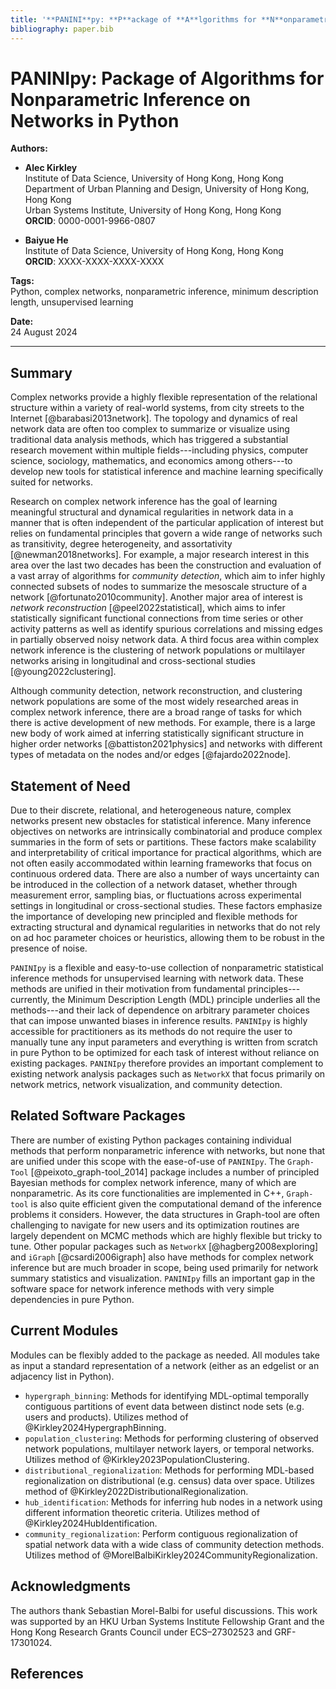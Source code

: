 ```yaml
---
title: '**PANINI**py: **P**ackage of **A**lgorithms for **N**onparametric **I**nference on **N**etworks in **P**ython'
bibliography: paper.bib
---
```


# **PANINI**py: **P**ackage of **A**lgorithms for **N**onparametric **I**nference on **N**etworks in **P**ython

**Authors:**

- **Alec Kirkley**  
  Institute of Data Science, University of Hong Kong, Hong Kong  
  Department of Urban Planning and Design, University of Hong Kong, Hong Kong  
  Urban Systems Institute, University of Hong Kong, Hong Kong  
  **ORCID**: 0000-0001-9966-0807

- **Baiyue He**  
  Institute of Data Science, University of Hong Kong, Hong Kong  
  **ORCID**: XXXX-XXXX-XXXX-XXXX

**Tags:**  
Python, complex networks, nonparametric inference, minimum description length, unsupervised learning

**Date:**  
24 August 2024

---

## Summary
Complex networks provide a highly flexible representation of the relational structure within a variety of real-world systems, from city streets to the Internet [@barabasi2013network]. The topology and dynamics of real network data are often too complex to summarize or visualize using traditional data analysis methods, which has triggered a substantial research movement within multiple fields---including physics, computer science, sociology, mathematics, and economics among others---to develop new tools for statistical inference and machine learning specifically suited for networks. 

Research on complex network inference has the goal of learning meaningful structural and dynamical regularities in network data in a manner that is often independent of the particular application of interest but relies on fundamental principles that govern a wide range of networks such as transitivity, degree heterogeneity, and assortativity [@newman2018networks]. For example, a major research interest in this area over the last two decades has been the construction and evaluation of a vast array of algorithms for *community detection*, which aim to infer highly connected subsets of nodes to summarize the mesoscale structure of a network [@fortunato2010community]. Another major area of interest is *network reconstruction* [@peel2022statistical], which aims to infer statistically significant functional connections from time series or other activity patterns as well as identify spurious correlations and missing edges in partially observed noisy network data. A third focus area within complex network inference is the clustering of network populations or multilayer networks arising in longitudinal and cross-sectional studies [@young2022clustering]. 

Although community detection, network reconstruction, and clustering network populations are some of the most widely researched areas in complex network inference, there are a broad range of tasks for which there is active development of new methods. For example, there is a large new body of work aimed at inferring statistically significant structure in higher order networks [@battiston2021physics] and networks with different types of metadata on the nodes and/or edges [@fajardo2022node].  
 
## Statement of Need
Due to their discrete, relational, and heterogeneous nature, complex networks present new obstacles for statistical inference. Many inference objectives on networks are intrinsically combinatorial and produce complex summaries in the form of sets or partitions. These factors make scalability and interpretability of critical importance for practical algorithms, which are not often easily accommodated within learning frameworks that focus on continuous ordered data. There are also a number of ways uncertainty can be introduced in the collection of a network dataset, whether through measurement error, sampling bias, or fluctuations across experimental settings in longitudinal or cross-sectional studies. These factors emphasize the importance of developing new principled and flexible methods for extracting structural and dynamical regularities in networks that do not rely on ad hoc parameter choices or heuristics, allowing them to be robust in the presence of noise.  

`PANINIpy` is a flexible and easy-to-use collection of nonparametric statistical inference methods for unsupervised learning with network data. These methods are unified in their motivation from fundamental principles---currently, the Minimum Description Length (MDL) principle underlies all the methods---and their lack of dependence on arbitrary parameter choices that can impose unwanted biases in inference results. `PANINIpy` is highly accessible for practitioners as its methods do not require the user to manually tune any input parameters and everything is written from scratch in pure Python to be optimized for each task of interest without reliance on existing packages. `PANINIpy` therefore provides an important complement to existing network analysis packages such as `NetworkX` that focus primarily on network metrics, network visualization, and community detection. 

## Related Software Packages
There are number of existing Python packages containing individual methods that perform nonparametric inference with networks, but none that are unified under this scope with the ease-of-use of `PANINIpy`. The `Graph-Tool` [@peixoto_graph-tool_2014] package includes a number of principled Bayesian methods for complex network inference, many of which are nonparametric. As its core functionalities are implemented in C++, `Graph-tool` is also quite efficient given the computational demand of the inference problems it considers. However, the data structures in Graph-tool are often challenging to navigate for new users and its optimization routines are largely dependent on MCMC methods which are highly flexible but tricky to tune. Other popular packages such as `NetworkX` [@hagberg2008exploring] and `iGraph` [@csardi2006igraph] also have methods for complex network inference but are much broader in scope, being used primarily for network summary statistics and visualization. `PANINIpy` fills an important gap in the software space for network inference methods with very simple dependencies in pure Python.

## Current Modules
Modules can be flexibly added to the package as needed. All modules take as input a standard representation of a network (either as an edgelist or an adjacency list in Python).   

- `hypergraph_binning`: Methods for identifying MDL-optimal temporally contiguous partitions of event data between distinct node sets (e.g. users and products). Utilizes method of @Kirkley2024HypergraphBinning.
- `population_clustering`: Methods for performing clustering of observed network populations, multilayer network layers, or temporal networks. Utilizes method of @Kirkley2023PopulationClustering.
- `distributional_regionalization`: Methods for performing MDL-based regionalization on distributional (e.g. census) data over space. Utilizes method of @Kirkley2022DistributionalRegionalization.   
- `hub_identification`: Methods for inferring hub nodes in a network using different information theoretic criteria. Utilizes method of @Kirkley2024HubIdentification.
- `community_regionalization`: Perform contiguous regionalization of spatial network data with a wide class of community detection methods. Utilizes method of @MorelBalbiKirkley2024CommunityRegionalization.

## Acknowledgments
The authors thank Sebastian Morel-Balbi for useful discussions. This work was supported by an HKU Urban Systems Institute Fellowship Grant and the Hong Kong Research Grants Council under ECS–27302523 and GRF-17301024.  

## References
```
```

